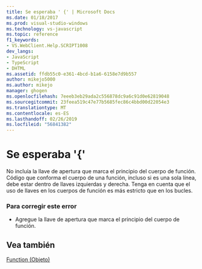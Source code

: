 ```yaml
---
title: Se esperaba ' {' | Microsoft Docs
ms.date: 01/18/2017
ms.prod: visual-studio-windows
ms.technology: vs-javascript
ms.topic: reference
f1_keywords:
- VS.WebClient.Help.SCRIPT1008
dev_langs:
- JavaScript
- TypeScript
- DHTML
ms.assetid: ffdb55c0-e361-4bcd-b1a6-6158e7d9b557
author: mikejo5000
ms.author: mikejo
manager: ghogen
ms.openlocfilehash: 7eeeb3eb29ada2c556878dc9a6c91d0e62819048
ms.sourcegitcommit: 23feea519c47e77b5685fec86c4bbd00d22054e3
ms.translationtype: MT
ms.contentlocale: es-ES
ms.lasthandoff: 02/26/2019
ms.locfileid: "56841382"
---
```

# <a name="expected-"></a>Se esperaba '{'
No incluía la llave de apertura que marca el principio del cuerpo de función. Código que conforma el cuerpo de una función, incluso si es una sola línea, debe estar dentro de llaves izquierdas y derecha. Tenga en cuenta que el uso de llaves en los cuerpos de función es más estricto que en los bucles.  
  
### <a name="to-correct-this-error"></a>Para corregir este error  
  
-   Agregue la llave de apertura que marca el principio del cuerpo de función.  
  
## <a name="see-also"></a>Vea también  
 [Function (Objeto)](../../javascript/reference/function-object-javascript.md)
